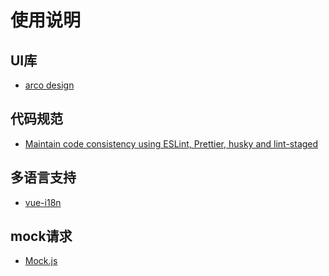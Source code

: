 # 使用说明



## UI库

+ [arco design](https://arco.design/vue/docs/start)


## 代码规范

+ [Maintain code consistency using ESLint, Prettier, husky and lint-staged](https://tech.groww.in/maintain-code-consistency-using-eslint-prettier-husky-and-lint-staged-a657083d461b)


## 多语言支持

+ [vue-i18n](https://vue-i18n.intlify.dev/guide/)

## mock请求

+ [Mock.js](http://mockjs.com/)